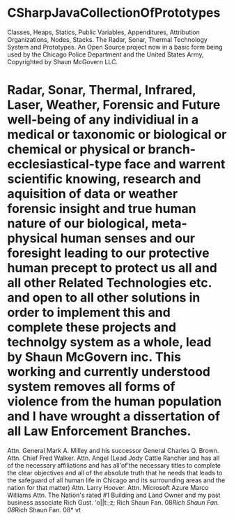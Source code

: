 # CSharpJavaCollectionOfPrototypes
Classes, Heaps, Statics, Public Variables, Appenditures, Attribution Organizations, Nodes, Stacks. The Radar, Sonar, Thermal Technology System and Prototypes.
An Open Source project now in a basic form being used by the Chicago Police Department and the United States Army, Copyrighted by Shaun McGovern LLC.
# Radar, Sonar, Thermal, Infrared, Laser, Weather, Forensic and Future well-being of any individiual in a medical or taxonomic or biological or chemical or physical or branch-ecclesiastical-type face and warrent scientific knowing, research and aquisition of data or weather forensic insight and true human nature of our biological, meta-physical human senses and our foresight leading to our protective human precept to protect us all and all other Related Technologies etc. and open to all other solutions in order to implement this and complete these projects and technolgy system as a whole, lead by Shaun McGovern inc. This working and currently understood system removes all forms of violence from the human population and I have wrought a dissertation of all Law Enforcement Branches.


Attn. General Mark A. Milley and his successor General Charles Q. Brown. Attn. Chief Fred Walker. Attn. Angel (Lead Jody Cattle Rancher and has all of the necessary affiliations and has all'of'the necessary titles to complete the clear objectives and all of the absolute truth that he needs that leads to the safeguard of all human life in Chicago and its surrounding areas and the nation for that matter) Attn. Larry Hoover. Attn. Microsoft Azure Marco Williams Attn. The Nation's rated #1 Building and Land Owner and my past business associate Rich Gust. 'o||t:;z; Rich Shaun Fan. 08*Rich Shaun Fan. 08*Rich Shaun Fan. 08* vt
